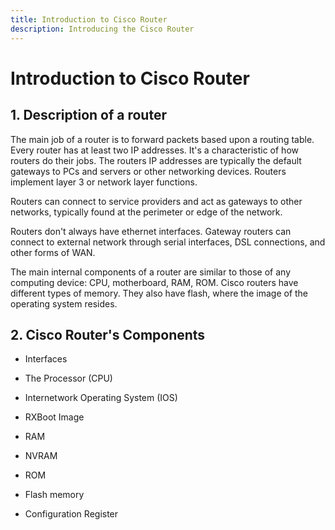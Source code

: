 ```yaml
---
title: Introduction to Cisco Router
description: Introducing the Cisco Router
---
```


# Introduction to Cisco Router

## 1. Description of a router

The main job of a router is to forward packets based upon a routing table. Every router has at least two IP addresses. It's a characteristic of how routers do their jobs. The routers IP addresses are typically the default gateways to PCs and servers or other networking devices. Routers implement layer 3 or network layer functions.

Routers can connect to service providers and act as gateways to other networks, typically found at the perimeter or edge of the network.

Routers don't always have ethernet interfaces. Gateway routers can connect to external network through serial interfaces, DSL connections, and other forms of WAN.

The main internal components of a router are similar to those of any computing device: CPU, motherboard, RAM, ROM. Cisco routers have different types of memory. They also have flash, where the image of the operating system resides.



## 2. Cisco Router's Components

- Interfaces

- The Processor (CPU)

- Internetwork Operating System (IOS)

- RXBoot Image

- RAM

- NVRAM

- ROM

- Flash memory

- Configuration Register